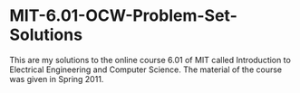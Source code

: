 # MIT-6.01-OCW-Problem-Set-Solutions
This are my solutions to the online course 6.01 of MIT called Introduction to Electrical Engineering and Computer Science. The material of the course was given in Spring 2011. 
